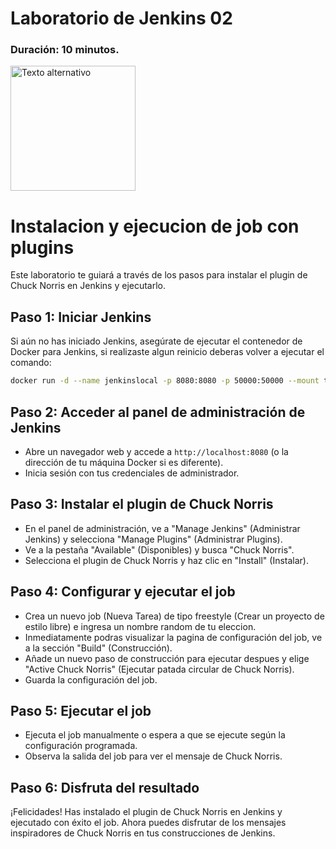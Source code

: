 # Laboratorio de Jenkins 02
### Duración: 10 minutos.
<img src="https://www.jenkins.io/images/logos/cosmonaut/cosmonaut.png" alt="Texto alternativo" width="200"/>

# Instalacion y ejecucion de job con plugins

Este laboratorio te guiará a través de los pasos para instalar el plugin de Chuck Norris en Jenkins y ejecutarlo.

## Paso 1: Iniciar Jenkins

Si aún no has iniciado Jenkins, asegúrate de ejecutar el contenedor de Docker para Jenkins, si realizaste algun reinicio deberas volver a ejecutar el comando:

```bash
docker run -d --name jenkinslocal -p 8080:8080 -p 50000:50000 --mount type=volume,src=jenkinsvl,dst=/var/jenkins_home jenkins/jenkins
```

## Paso 2: Acceder al panel de administración de Jenkins

- Abre un navegador web y accede a `http://localhost:8080` (o la dirección de tu máquina Docker si es diferente).
- Inicia sesión con tus credenciales de administrador.

## Paso 3: Instalar el plugin de Chuck Norris

- En el panel de administración, ve a "Manage Jenkins" (Administrar Jenkins) y selecciona "Manage Plugins" (Administrar Plugins).
- Ve a la pestaña "Available" (Disponibles) y busca "Chuck Norris".
- Selecciona el plugin de Chuck Norris y haz clic en "Install" (Instalar).

## Paso 4: Configurar y ejecutar el job

- Crea un nuevo job (Nueva Tarea) de tipo freestyle (Crear un proyecto de estilo libre) e ingresa un nombre random de tu eleccion.
- Inmediatamente podras visualizar la pagina de configuración del job, ve a la sección "Build" (Construcción).
- Añade un nuevo paso de construcción para ejecutar despues y elige "Active Chuck Norris" (Ejecutar patada circular de Chuck Norris).
- Guarda la configuración del job.

## Paso 5: Ejecutar el job

- Ejecuta el job manualmente o espera a que se ejecute según la configuración programada.
- Observa la salida del job para ver el mensaje de Chuck Norris.

## Paso 6: Disfruta del resultado

¡Felicidades! Has instalado el plugin de Chuck Norris en Jenkins y ejecutado con éxito el job. Ahora puedes disfrutar de los mensajes inspiradores de Chuck Norris en tus construcciones de Jenkins.
